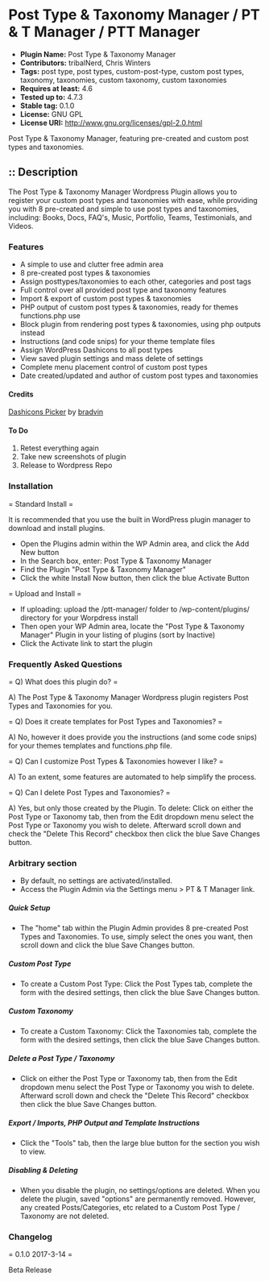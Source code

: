 # Post Type & Taxonomy Manager / PT & T Manager / PTT Manager #
* **Plugin Name:** Post Type & Taxonomy Manager
* **Contributors:** tribalNerd, Chris Winters
* **Tags:** post type, post types, custom-post-type, custom post types, taxonomy, taxonomies, custom taxonomy, custom taxonomies
* **Requires at least:** 4.6
* **Tested up to:** 4.7.3
* **Stable tag:** 0.1.0
* **License:** GNU GPL
* **License URI:** http://www.gnu.org/licenses/gpl-2.0.html

Post Type & Taxonomy Manager, featuring pre-created and custom post types and taxonomies.

:: Description
--------

The Post Type & Taxonomy Manager Wordpress Plugin allows you to register your custom post types and taxonomies with ease, while providing you with 8 pre-created and simple to use post types and taxonomies, including: Books, Docs, FAQ's, Music, Portfolio, Teams, Testimonials, and Videos.


### Features
* A simple to use and clutter free admin area
* 8 pre-created post types & taxonomies
* Assign posttypes/taxonomies to each other, categories and post tags
* Full control over all provided post type and taxonomy features
* Import & export of custom post types & taxonomies
* PHP output of custom post types & taxonomies, ready for themes functions.php use
* Block plugin from rendering post types & taxonomies, using php outputs instead
* Instructions (and code snips) for your theme template files
* Assign WordPress Dashicons to all post types
* View saved plugin settings and mass delete of settings
* Complete menu placement control of custom post types
* Date created/updated and author of custom post types and taxonomies


#### Credits
[Dashicons Picker](https://github.com/bradvin/dashicons-picker/) by [bradvin](https://github.com/bradvin)


#### To Do
1. Retest everything again
2. Take new screenshots of plugin
3. Release to Wordpress Repo


### Installation

= Standard Install =

It is recommended that you use the built in WordPress plugin manager to download and install plugins.

* Open the Plugins admin within the WP Admin area, and click the Add New button
* In the Search box, enter: Post Type & Taxonomy Manager
* Find the Plugin "Post Type & Taxonomy Manager"
* Click the white Install Now button, then click the blue Activate Button

= Upload and Install =

* If uploading: upload the /ptt-manager/ folder to /wp-content/plugins/ directory for your Worpdress install
* Then open your WP Admin area, locate the "Post Type & Taxonomy Manager" Plugin in your listing of plugins (sort by Inactive)
* Click the Activate link to start the plugin


### Frequently Asked Questions

= Q) What does this plugin do? =

A) The Post Type & Taxonomy Manager Wordpress plugin registers Post Types and Taxonomies for you.

= Q) Does it create templates for Post Types and Taxonomies? =

A) No, however it does provide you the instructions (and some code snips) for your themes templates and functions.php file.

= Q) Can I customize Post Types & Taxonomies however I like? =

A) To an extent, some features are automated to help simplify the process.

= Q) Can I delete Post Types and Taxonomies? =

A) Yes, but only those created by the Plugin. To delete: Click on either the Post Type or Taxonomy tab, then from the Edit dropdown menu select the Post Type or Taxonomy you wish to delete. Afterward scroll down and check the "Delete This Record" checkbox then click the blue Save Changes button.


### Arbitrary section

* By default, no settings are activated/installed.
* Access the Plugin Admin via the Settings menu > PT & T Manager link.

##### Quick Setup

* The "home" tab within the Plugin Admin provides 8 pre-created Post Types and Taxonomies. To use, simply select the ones you want, then scroll down and click the blue Save Changes button.

##### Custom Post Type

* To create a Custom Post Type: Click the Post Types tab, complete the form with the desired settings, then click the blue Save Changes button.

##### Custom Taxonomy

* To create a Custom Taxonomy:  Click the Taxonomies tab, complete the form with the desired settings, then click the blue Save Changes button.

##### Delete a Post Type / Taxonomy

* Click on either the Post Type or Taxonomy tab, then from the Edit dropdown menu select the Post Type or Taxonomy you wish to delete. Afterward scroll down and check the "Delete This Record" checkbox then click the blue Save Changes button.

##### Export / Imports, PHP Output and Template Instructions

* Click the "Tools" tab, then the large blue button for the section you wish to view.

##### Disabling & Deleting

* When you disable the plugin, no settings/options are deleted. When you delete the plugin, saved "options" are permanently removed. However, any created Posts/Categories, etc related to a Custom Post Type / Taxonomy are not deleted.


### Changelog

= 0.1.0 2017-3-14 =

Beta Release

